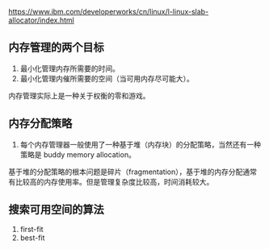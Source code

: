 https://www.ibm.com/developerworks/cn/linux/l-linux-slab-allocator/index.html

## 内存管理的两个目标
1. 最小化管理内存所需要的时间。
1. 最小化管理内催所需要的空间（当可用内存尽可能大）。

内存管理实际上是一种关于权衡的零和游戏。

## 内存分配策略
1. 每个内存管理器一般使用了一种基于堆（内存块）的分配策略，当然还有一种策略是 buddy memory allocation。

基于堆的分配策略的根本问题是碎片（fragmentation），基于堆的内存分配通常有比较高的内存使用率。但是管理复杂度比较高，时间消耗较大。

## 搜索可用空间的算法
1. first-fit
1. best-fit
